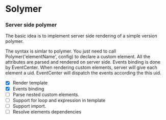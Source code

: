 Solymer
=======

### Server side polymer ###

The basic idea is to implement server side rendering of a simple version polymer.

The syntax is simlar to polymer. You just need to call
Polymer('elementName', config) to declare a custom element. All the attributes are parsed and rendered on server side.
Events binding is done by EventCenter. When rendering custom elements, server will give each element a uid. EventCenter will dispatch the events according the this uid.

- [x] Render template
- [x] Events binding
- [ ] Parse nested custom elements.
- [ ] Support for loop and expression in template
- [ ] Support import.
- [ ] Resolve elements dependencies
